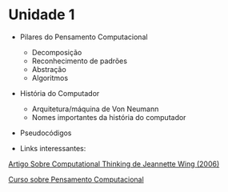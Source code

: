 # Unidade 1

* Pilares do Pensamento Computacional
  * Decomposição
  * Reconhecimento de padrões
  * Abstração
  * Algoritmos
* História do Computador
  * Arquitetura/máquina de Von Neumann
  * Nomes importantes da história do computador
* Pseudocódigos

* Links interessantes:

[Artigo Sobre Computational Thinking de Jeannette Wing (2006)](https://www.cs.cmu.edu/~./15110-s13/Wing06-ct.pdf)

[Curso sobre Pensamento Computacional](https://www.coursera.org/learn/computational-thinking-problem-solving)
